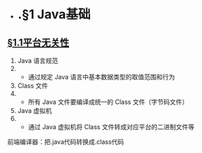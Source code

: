 * # .§1 Java基础

## [§1.1平台无关性](http://www.baidu.com)

1. Java
   语言规范
2. * 通过规定
     Java
     语言中基本数据类型的取值范围和行为
3. Class
   文件
4. * 所有
     Java
     文件要编译成统一的
     Class
     文件（字节码文件）
5. Java
   虚拟机
6. * 通过
     Java
     虚拟机将
     Class
     文件转成对应平台的二进制文件等

前端编译器：把.java代码转换成.class代码

